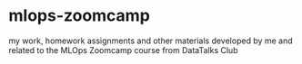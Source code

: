 # mlops-zoomcamp
my work, homework assignments and other materials developed by me and related to the MLOps Zoomcamp course from DataTalks Club
